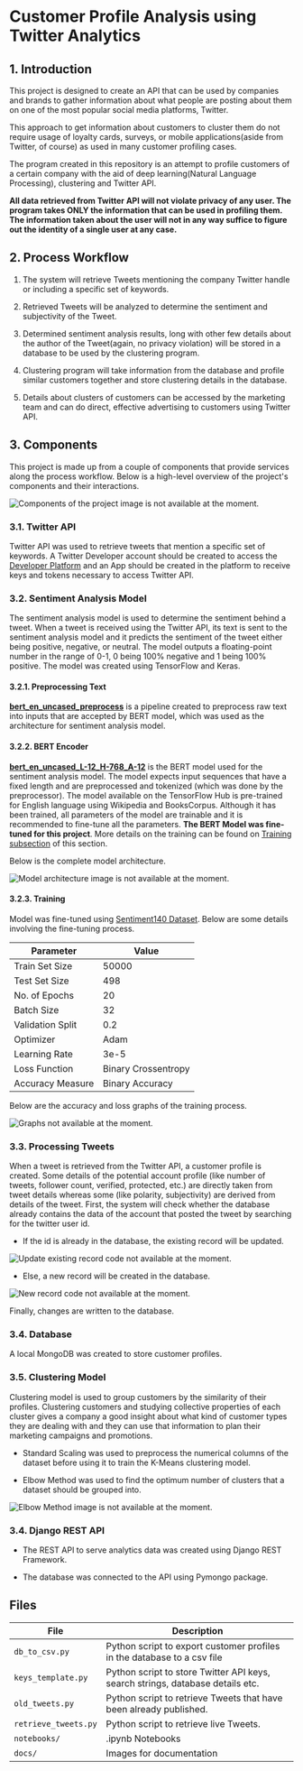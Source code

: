 # Customer Profile Analysis using Twitter Analytics

## 1. Introduction

This project is designed to create an API that can be used by companies and brands to gather information about what people are posting about them on one of the most popular social media platforms, Twitter.

This approach to get information about customers to cluster them do not require usage of loyalty cards, surveys, or mobile applications(aside from Twitter, of course) as used in many customer profiling cases.

The program created in this repository is an attempt to profile customers of a certain company with the aid of deep learning(Natural Language Processing), clustering and Twitter API.

**All data retrieved from Twitter API will not violate privacy of any user. The program takes ONLY the information that can be used in profiling them. The information taken about the user will not in any way suffice to figure out the identity of a single user at any case.**  

## 2. Process Workflow

1. The system will retrieve Tweets mentioning the company Twitter handle or including a specific set of keywords.

2. Retrieved Tweets will be analyzed to determine the sentiment and subjectivity of the Tweet.

3. Determined sentiment analysis results, long with other few details about the author of the Tweet(again, no privacy violation) will be stored in a database to be used by the clustering program.

4. Clustering program will take information from the database and profile similar customers together and store clustering details in the database.

5. Details about clusters of customers can be accessed by the marketing team and can do direct, effective advertising to customers using Twitter API.


## 3. Components

This project is made up from a couple of components that provide services along the process workflow. Below is a high-level overview of the project's components and their interactions.

![Components of the project image is not available at the moment.](docs/components.png)

### 3.1. Twitter API

Twitter API was used to retrieve tweets that mention a specific set of keywords. A Twitter Developer account should be created to access the [Developer Platform](https://developer.twitter.com/en) and an App should be created in the platform to receive keys and tokens necessary to access Twitter API.

### 3.2. Sentiment Analysis Model

The sentiment analysis model is used to determine the sentiment behind a tweet. When a tweet is received using the Twitter API, its text is sent to the sentiment analysis model and it predicts the sentiment of the tweet either being positive, negative, or neutral. The model outputs a floating-point number in the range of 0-1, 0 being 100% negative and 1 being 100% positive. The model was created using TensorFlow and Keras.

#### 3.2.1. Preprocessing Text

[**bert_en_uncased_preprocess**](https://tfhub.dev/tensorflow/bert_en_uncased_preprocess/3) is a pipeline created to preprocess raw text into inputs that are accepted by BERT model, which was used as the architecture for sentiment analysis model.

#### 3.2.2. BERT Encoder

[**bert_en_uncased_L-12_H-768_A-12**](https://tfhub.dev/tensorflow/bert_en_uncased_L-12_H-768_A-12/4) is the BERT model used for the sentiment analysis model. The model expects input sequences that have a fixed length and are preprocessed and tokenized (which was done by the preprocessor). The model available on the TensorFlow Hub is pre-trained for English language using Wikipedia and BooksCorpus. Although it has been trained, all parameters of the model are trainable and it is recommended to fine-tune all the parameters. **The BERT Model was fine-tuned for this project**. More details on the training can be found on [Training subsection](#323-training) of this section.

Below is the complete model architecture.

![Model architecture image is not available at the moment.](docs/model_archi.png)

#### 3.2.3. Training

Model was fine-tuned using [Sentiment140 Dataset](https://www.kaggle.com/kazanova/sentiment140). Below are some details involving the fine-tuning process.

| Parameter | Value |
| --------- | ----- |
| Train Set Size | 50000 |
| Test Set Size | 498 |
| No. of Epochs | 20 | 
| Batch Size | 32 |
| Validation Split | 0.2 |
| Optimizer | Adam |
| Learning Rate | 3e-5 |
| Loss Function | Binary Crossentropy |
| Accuracy Measure | Binary Accuracy |

Below are the accuracy and loss graphs of the training process.

![Graphs not available at the moment.](docs/accuracy_and_loss.png)

### 3.3. Processing Tweets

When a tweet is retrieved from the Twitter API, a customer profile is created. Some details of the potential account profile (like number of tweets, follower count, verified, protected, etc.) are directly taken from tweet details whereas some (like polarity, subjectivity) are derived from details of the tweet. First, the system will check whether the database already contains the data of the account that posted the tweet by searching for the twitter user id.

- If the id is already in the database, the existing record will be updated.

![Update existing record code not available at the moment.](docs/ss_existing.png)

- Else, a new record will be created in the database.

![New record code not available at the moment.](docs/new_profile.png)

Finally, changes are written to the database.

### 3.4. Database

A local MongoDB was created to store customer profiles.

### 3.5. Clustering Model

Clustering model is used to group customers by the similarity of their profiles. Clustering customers and studying collective properties of each cluster gives a company a good insight about what kind of customer types they are dealing with and they can use that information to plan their marketing campaigns and promotions.

- Standard Scaling was used to preprocess the numerical columns of the dataset before using it to train the K-Means clustering model. 

- Elbow Method was used to find the optimum number of clusters that a dataset should be grouped into.

![Elbow Method image is not available at the moment.](docs/elbow.png)

### 3.4. Django REST API

- The REST API to serve analytics data was created using Django REST Framework.

- The database was connected to the API using Pymongo package.

## Files

| File | Description |
| ---- | ----------- | 
| `db_to_csv.py` | Python script to export customer profiles in the database to a csv file |
| `keys_template.py` | Python script to store Twitter API keys, search strings, database details etc. |
| `old_tweets.py` | Python script to retrieve Tweets that have been already published. |
| `retrieve_tweets.py` | Python script to retrieve live Tweets. |
| `notebooks/` | .ipynb Notebooks |
| `docs/` | Images for documentation |

